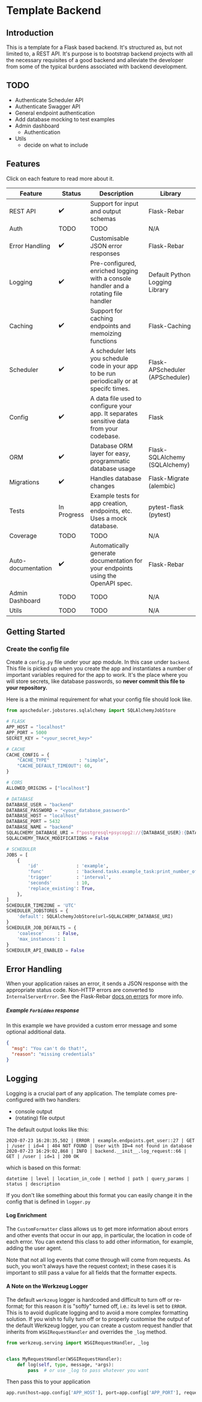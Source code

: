 # Template Backend

## Introduction

This is a template for a Flask based backend. It's structured as, but not limited to,
a REST API. It's purpose is to bootstrap backend projects with all the necessary
requisites of a good backend and alleviate the developer from some of the
typical burdens associated with backend development.

## TODO
- Authenticate Scheduler API
- Authenticate Swagger API
- General endpoint authentication
- Add database mocking to test examples
- Admin dashboard
    - Authentication
- Utils
    - decide on what to include 

## Features
Click on each feature to read more about it.

| Feature  | Status  |  Description |  Library |
|---|---|---|---|
| REST API  |    ✔️    |    Support for input and output schemas    |   Flask-Rebar    |
| Auth  |    TODO    |    TODO    |   N/A    |
| Error Handling  |    ✔️   |    Customisable JSON error responses    |   Flask-Rebar    |
| Logging  |    ✔️  |    Pre-configured, enriched logging with a console handler and a rotating file handler    |   Default Python Logging Library    |
| Caching  |    ✔️    |    Support for caching endpoints and memoizing functions    |   Flask-Caching    |
| Scheduler  |    ✔️   |    A scheduler lets you schedule code in your app to be run periodically or at specifc times.    |   Flask-APScheduler (APScheduler)    |
| Config  |    ✔️    |    A data file used to configure your app. It separates sensitive data from your codebase.    |   Flask    |
| ORM  |    ✔️    |    Database ORM layer for easy, programmatic database usage   |   Flask-SQLAlchemy (SQLAlchemy)    |
| Migrations  |    ✔️    |    Handles database changes    |   Flask-Migrate (alembic)    |
| Tests  |    In Progress    |    Example tests for app creation, endpoints, etc. Uses a mock database.    |   pytest-flask (pytest)    |
| Coverage  |    TODO    |    TODO    |   N/A    |
| Auto-documentation  |    ✔️    |    Automatically generate documentation for your endpoints using the OpenAPI spec.    |   Flask-Rebar    |
| Admin Dashboard  |    TODO    |    TODO    |   N/A    |
| Utils  |    TODO    |    TODO    |   N/A    |


## Getting Started

### Create the config file
Create a `config.py` file under your app module. In this case under `backend`.
This file is picked up when you create the app and instantiates a number of 
important variables required for the app to work. It's the place where you will
store secrets, like database passwords, so **never commit this file to your repository.**

Here is a the minimal requirement for what your config file should look like. 

```python
from apscheduler.jobstores.sqlalchemy import SQLAlchemyJobStore

# FLASK
APP_HOST = "localhost"
APP_PORT = 5000
SECRET_KEY = "<your_secret_key>"

# CACHE
CACHE_CONFIG = {
	"CACHE_TYPE"           : "simple",
	"CACHE_DEFAULT_TIMEOUT": 60,
}

# CORS
ALLOWED_ORIGINS = ["localhost"]

# DATABASE
DATABASE_USER = "backend"
DATABASE_PASSWORD = "<your_database_password>"
DATABASE_HOST = "localhost"
DATABASE_PORT = 5432
DATABASE_NAME = "backend"
SQLALCHEMY_DATABASE_URI = f"postgresql+psycopg2://{DATABASE_USER}:{DATABASE_PASSWORD}@{DATABASE_HOST}:{DATABASE_PORT}/{DATABASE_NAME}"
SQLALCHEMY_TRACK_MODIFICATIONS = False

# SCHEDULER
JOBS = [
	{
		'id'              : 'example',
		'func'            : 'backend.tasks.example_task:print_number_of_users',
		'trigger'         : 'interval',
		'seconds'         : 10,
		'replace_existing': True,
	},
]
SCHEDULER_TIMEZONE = 'UTC'
SCHEDULER_JOBSTORES = {
	'default': SQLAlchemyJobStore(url=SQLALCHEMY_DATABASE_URI)
}
SCHEDULER_JOB_DEFAULTS = {
	'coalesce'     : False,
	'max_instances': 1
}
SCHEDULER_API_ENABLED = False
```

## Error Handling

When your application raises an error, it sends a JSON response with the 
appropriate status code. Non-HTTP errors are converted to `InternalServerError`.
See the Flask-Rebar [docs on errors](https://flask-rebar.readthedocs.io/en/latest/quickstart/basics.html#errors) for more info.

##### Example `Forbidden` response
In this example we have provided a custom error message and some optional additional data. 

```json
{
  "msg": "You can't do that!", 
  "reason": "missing credentials"
}
```

## Logging

Logging is a crucial part of any application. The template comes pre-configured 
with two handlers:

- console output
- (rotating) file output 

The default output looks like this:
```
2020-07-23 16:28:35,502 | ERROR | example.endpoints.get_user::27 | GET | /user | id=4 | 404 NOT FOUND | User with ID=4 not found in database
2020-07-23 16:29:02,868 | INFO | backend.__init__.log_request::66 | GET | /user | id=1 | 200 OK
```
which is based on this format:
```
datetime | level | location_in_code | method | path | query_params | status | description
```

If you don't like something about this format you can easily change it in the config that is 
defined in `logger.py`

#### Log Enrichment

The `CustomFormatter` class allows us to get more information about errors and other events
that occur in our app, in particular, the location in code of each error. You can extend this
class to add other information, for example, adding the user agent.

Note that not all log events that come through will come from requests. As such, you won't
always have the request context; in these cases it is important to still pass a value
for all fields that the formatter expects.

#### A Note on the Werkzeug Logger
The default `werkzeug` logger is hardcoded and difficult to turn off or re-format; for this
reason it is "softly" turned off, i.e.: its level is set to `ERROR`. This is to avoid
duplicate logging and to avoid a more complex formatting solution. If you wish to fully
turn off or to properly customise the output of the default Werkzeug logger, you can
create a custom request handler that inherits from `WSGIRequestHandler` and overrides
the `_log` method. 

```python
from werkzeug.serving import WSGIRequestHandler, _log


class MyRequestHandler(WSGIRequestHandler):
    def log(self, type, message, *args):
        pass  # or use _log to pass whatever you want
```
Then pass this to your application
```python
app.run(host=app.config['APP_HOST'], port=app.config['APP_PORT'], request_handler=MyRequestHandler)
```